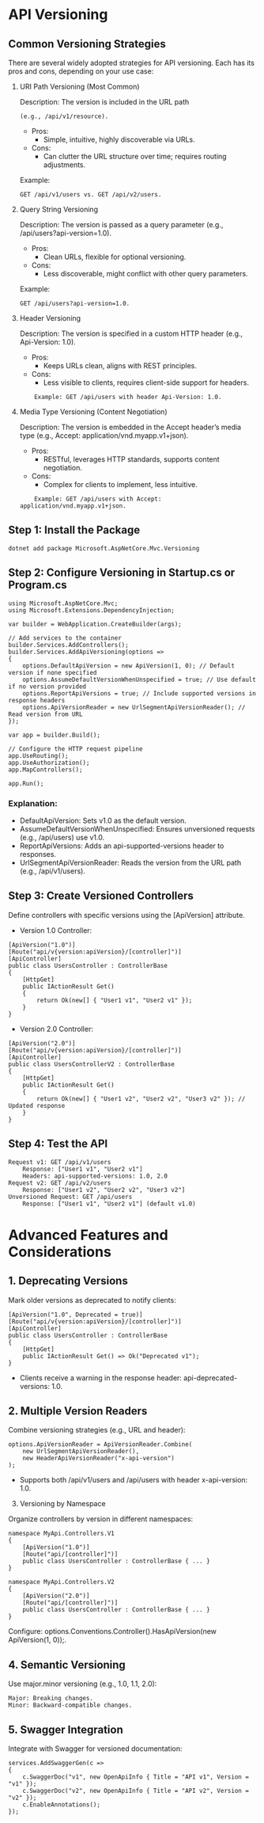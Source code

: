 # API Versioning


## Common Versioning Strategies

There are several widely adopted strategies for API versioning. Each has its pros and cons, depending on your use case:
1. URI Path Versioning (Most Common)

    Description: The version is included in the URL path 
    ```
    (e.g., /api/v1/resource).
    ```
    - Pros:
        - Simple, intuitive, highly discoverable via URLs.
    - Cons:
        - Can clutter the URL structure over time; requires routing adjustments.
    
    Example: 
    ```
    GET /api/v1/users vs. GET /api/v2/users.
    ```

3. Query String Versioning

    Description: The version is passed as a query parameter (e.g., /api/users?api-version=1.0).
    - Pros:
        - Clean URLs, flexible for optional versioning.
    - Cons:
         - Less discoverable, might conflict with other query parameters.
    
    Example: 
    ```
    GET /api/users?api-version=1.0.
    ```

5. Header Versioning

    Description: The version is specified in a custom HTTP header (e.g., Api-Version: 1.0).
    - Pros:
        - Keeps URLs clean, aligns with REST principles.
    - Cons:
        - Less visible to clients, requires client-side support for headers.
    
    ```
        Example: GET /api/users with header Api-Version: 1.0.
    ```

6. Media Type Versioning (Content Negotiation)

    Description: The version is embedded in the Accept header’s media type (e.g., Accept: application/vnd.myapp.v1+json).
    - Pros:
        - RESTful, leverages HTTP standards, supports content negotiation.
     - Cons:
         - Complex for clients to implement, less intuitive.
    
   ``` 
       Example: GET /api/users with Accept: application/vnd.myapp.v1+json.
   ```

## Step 1: Install the Package

```
dotnet add package Microsoft.AspNetCore.Mvc.Versioning
```

## Step 2: Configure Versioning in Startup.cs or Program.cs

```
using Microsoft.AspNetCore.Mvc;
using Microsoft.Extensions.DependencyInjection;

var builder = WebApplication.CreateBuilder(args);

// Add services to the container
builder.Services.AddControllers();
builder.Services.AddApiVersioning(options =>
{
    options.DefaultApiVersion = new ApiVersion(1, 0); // Default version if none specified
    options.AssumeDefaultVersionWhenUnspecified = true; // Use default if no version provided
    options.ReportApiVersions = true; // Include supported versions in response headers
    options.ApiVersionReader = new UrlSegmentApiVersionReader(); // Read version from URL
});

var app = builder.Build();

// Configure the HTTP request pipeline
app.UseRouting();
app.UseAuthorization();
app.MapControllers();

app.Run();
```

### Explanation:
- DefaultApiVersion: Sets v1.0 as the default version.
- AssumeDefaultVersionWhenUnspecified: Ensures unversioned requests (e.g., /api/users) use v1.0.
- ReportApiVersions: Adds an api-supported-versions header to responses.
- UrlSegmentApiVersionReader: Reads the version from the URL path (e.g., /api/v1/users).


## Step 3: Create Versioned Controllers

Define controllers with specific versions using the [ApiVersion] attribute.

- Version 1.0 Controller:

```
[ApiVersion("1.0")]
[Route("api/v{version:apiVersion}/[controller]")]
[ApiController]
public class UsersController : ControllerBase
{
    [HttpGet]
    public IActionResult Get()
    {
        return Ok(new[] { "User1 v1", "User2 v1" });
    }
}
```

- Version 2.0 Controller:

```
[ApiVersion("2.0")]
[Route("api/v{version:apiVersion}/[controller]")]
[ApiController]
public class UsersControllerV2 : ControllerBase
{
    [HttpGet]
    public IActionResult Get()
    {
        return Ok(new[] { "User1 v2", "User2 v2", "User3 v2" }); // Updated response
    }
}
```

## Step 4: Test the API

    Request v1: GET /api/v1/users
        Response: ["User1 v1", "User2 v1"]
        Headers: api-supported-versions: 1.0, 2.0
    Request v2: GET /api/v2/users
        Response: ["User1 v2", "User2 v2", "User3 v2"]
    Unversioned Request: GET /api/users
        Response: ["User1 v1", "User2 v1"] (default v1.0)

# Advanced Features and Considerations

## 1. Deprecating Versions

Mark older versions as deprecated to notify clients:

```
[ApiVersion("1.0", Deprecated = true)]
[Route("api/v{version:apiVersion}/[controller]")]
[ApiController]
public class UsersController : ControllerBase
{
    [HttpGet]
    public IActionResult Get() => Ok("Deprecated v1");
}
```

- Clients receive a warning in the response header: api-deprecated-versions: 1.0.

## 2. Multiple Version Readers

Combine versioning strategies (e.g., URL and header):

```
options.ApiVersionReader = ApiVersionReader.Combine(
    new UrlSegmentApiVersionReader(),
    new HeaderApiVersionReader("x-api-version")
);
```

- Supports both /api/v1/users and /api/users with header x-api-version: 1.0.

3. Versioning by Namespace

Organize controllers by version in different namespaces:

```
namespace MyApi.Controllers.V1
{
    [ApiVersion("1.0")]
    [Route("api/[controller]")]
    public class UsersController : ControllerBase { ... }
}

namespace MyApi.Controllers.V2
{
    [ApiVersion("2.0")]
    [Route("api/[controller]")]
    public class UsersController : ControllerBase { ... }
}
```

Configure: options.Conventions.Controller<UsersController>().HasApiVersion(new ApiVersion(1, 0));.

## 4. Semantic Versioning

Use major.minor versioning (e.g., 1.0, 1.1, 2.0):

    Major: Breaking changes.
    Minor: Backward-compatible changes.

## 5. Swagger Integration

Integrate with Swagger for versioned documentation:

```
services.AddSwaggerGen(c =>
{
    c.SwaggerDoc("v1", new OpenApiInfo { Title = "API v1", Version = "v1" });
    c.SwaggerDoc("v2", new OpenApiInfo { Title = "API v2", Version = "v2" });
    c.EnableAnnotations();
});
```
